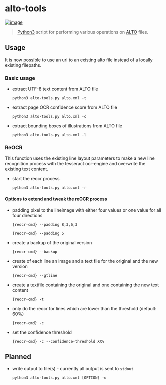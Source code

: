 # alto-tools

[![image](https://travis-ci.org/cneud/alto-tools.svg?branch=master)](https://travis-ci.org/cneud/alto-tools)

> [Python3](https://www.python.org/) script for performing various operations on [ALTO](http://www.loc.gov/standards/alto/) files.

## Usage
It is now possible to use an url to an existing alto file instead of a locally existing filepaths.

### Basic usage
  * extract UTF-8 text content from ALTO file  

    `python3 alto-tools.py alto.xml -t`

  * extract page OCR confidence score from ALTO file  

    `python3 alto-tools.py alto.xml -c`

  * extract bounding boxes of illustrations from ALTO file  

    `python3 alto-tools.py alto.xml -l`

### ReOCR
  This function uses the existing line layout parameters to make a new line recognition process with the
  tesseract ocr-engine and overwrite the existing text content.

  * start the reocr process

    `python3 alto-tools.py alto.xml -r`

####  Options to extend and tweak the reOCR process
  * padding pixel to the lineimage with either four values or one value for all four 
    directions

    `{reocr-cmd} --padding 8,3,6,3`

    `{reocr-cmd} --padding 5`
  * create a backup of the original version 

    `{reocr-cmd} --backup`
  * create of each line an image and a text file for the original and the new version 

      `{reocr-cmd} --gtline`  
  * create a textfile containing the original and one containing the new text content

    `{reocr-cmd} -t`  
  * only do the reocr for lines which are lower than the threshold (default: 60%)

    `{reocr-cmd} -c`
  * set the confidence threshold

    `{reocr-cmd} -c --confidence-threshold XX%`

## Planned

* write output to file(s) - currently all output is sent to `stdout`   

  `python3 alto-tools.py alto.xml [OPTION] -o`

